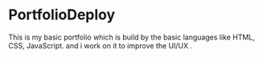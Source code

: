 # PortfolioDeploy
This is my basic portfolio which is build by the basic languages like HTML, CSS, JavaScript.
and i work on it to improve the UI/UX .

